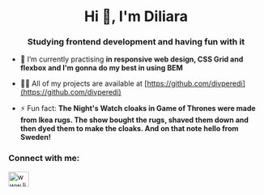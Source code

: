 <h1 align="center">Hi 👋, I'm Diliara</h1>
<h3 align="center">Studying frontend development and having fun with it</h3>

- 🌱 I’m currently practising **in responsive web design, CSS Grid and flexbox and I'm gonna do my best in using BEM**

- 👨‍💻 All of my projects are available at [https://github.com/divperedi](https://github.com/divperedi)

- ⚡ Fun fact: **The Night's Watch cloaks in Game of Thrones were made from Ikea rugs. The show bought the rugs, shaved them down and then dyed them to make the cloaks. And on that note hello from Sweden!**

<h3 align="left">Connect with me:</h3>
<p align="left">
<a href="www.linkedin.com/in/diliara-tazieva" target="blank"><img align="center" src="https://raw.githubusercontent.com/rahuldkjain/github-profile-readme-generator/master/src/images/icons/Social/linked-in-alt.svg" alt="www.linkedin.com/in/diliara-tazieva" height="30" width="40" /></a>
</p>
